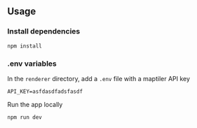 ## Usage

### Install dependencies

```
npm install
```
### .env variables

In the `renderer` directory, add a `.env` file with a maptiler API key

```
API_KEY=asfdasdfadsfasdf
```

Run the app locally

```
npm run dev
```
